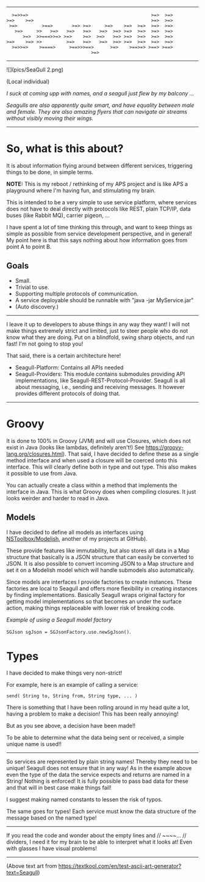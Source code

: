 
----
      >=>>=>                                             >=>  >=> 
    >=>    >=>                                           >=>  >=> 
     >=>         >==>       >=> >=>     >=>    >=>  >=>  >=>  >=> 
       >=>     >>   >=>   >=>   >=>   >=>  >=> >=>  >=>  >=>  >=> 
          >=>  >>===>>=> >=>    >=>  >=>   >=> >=>  >=>  >=>  >=>
    >=>    >=> >>         >=>   >=>   >=>  >=> >=>  >=>  >=>  >=> 
      >=>>=>    >====>     >==>>>==>      >=>    >==>=> >==> >==> 
                                   >=>                
----

![](pics/SeaGull 2.png)

(Local individual)

_I suck at coming upp with names, and a seagull just flew by my balcony ..._

_Seagulls are also apparently quite smart, and have equality between male and female. They are also amazing flyers that can navigate air streams without visibly moving their wings._

-----

# So, what is this about?

It is about information flying around between different services, triggering things to be done, in simple terms.

**NOTE:** This is my reboot / rethinking of my APS project and is like APS a playground where I'm having fun, and stimulating my brain.

This is intended to be a very simple to use service platform, where services does not have to deal directly with protocols like REST, plain TCP/IP, data buses (like Rabbit MQ), carrier pigeon, ... 

I have spent a lot of time thinking this through, and want to keep things as simple as possible from service development perspective, and in general! My point here is that this says nothing about how information goes from point A to point B. 


## Goals

- Small.
- Trivial to use.
- Supporting multiple protocols of communication.
- A service deployable should be runnable with "java -jar MyService.jar"
- (Auto discovery.)

----

I leave it up to developers to abuse things in any way they want! I will not make things extremely strict and limited, just to steer people who do not know what they are doing. Put on a blindfold, swing sharp objects, and run fast! I'm not going to stop you!

That said, there is a certain architecture here! 

- Seagull-Platform: Contains all APIs needed 
- Seagull-Providers: This module contains submodules providing API implementations, like 
  Seagull-REST-Protocol-Provider. Seagull is all about messaging, i.e., sending and receiving messages. It however provides different protocols of doing that. 

----

# Groovy

It is done to 100% in Groovy (JVM) and will use Closures, which does not exist in Java (looks like lambdas, definitely aren't!) See <https://groovy-lang.org/closures.html>). That said, I have decided to define these as a single method interface and when used a closure will be coerced onto this interface. This will clearly define both in type and out type. This also makes it possible to use from Java.

You can actually create a class within a method that implements the interface in Java. This is what Groovy does when compiling closures. It just looks weirder and harder to read in Java.

## Models

I have decided to define all models as interfaces using [NSToolbox/Modelish](https://github.com/tombensve/NS-Toolbox/tree/main/Modelish), another of my projects at GitHub).

These provide features like immutability, but also stores all data in a Map structure that basically is a JSON structure that can easily be converted to JSON. It is also possible to convert incoming JSON to a Map structure and set it on a Modelish model which will handle submodels also automatically. 

Since models are interfaces I provide factories to create instances. These factories are local to Seagull and offers more flexibility in creating instances by finding implementations. Basically Seagull wraps original factory for getting model implementations so that becomes an under the surface action, making things replaceable with lower risk of breaking code.

_Example of using a Seagull model factory_

`SGJson sgJson = SGJsonFactory.use.newSgJson()`.

# Types

I have decided to make things very non-strict! 

For example, here is an example of calling a service:

    send( String to, String from, String type, ... ) 

There is something that I have been rolling around in my head quite a lot, having a problem
to make a decision! This has been really annoying!

But  as you see above, a decision have been made!! 

To be able to determine what the data being sent or received, a simple unique name
is used!!



-------

So services are represented by plain string names! Thereby they need to be unique! Seagull does not ensure that in any way! As in the example above even the type of the data the service expects and returns are named in a String! Nothing is enforced! It is fully possible to pass bad data for these and that will in best case make things fail! 

I suggest making named constants to lessen the risk of typos.

The same goes for types! Each service must know the data structure of the message based on the named type!

----

If you read the code and wonder about the empty lines and // ~~~~... // dividers, I need it for my brain to be able to interpret what it looks at! Even with glasses I have visual problems!

----

(Above text art from <https://textkool.com/en/test-ascii-art-generator?text=Seagull>)
